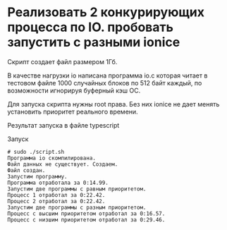 # Реализовать 2 конкурирующих процесса по IO. пробовать запустить с разными ionice

Скрипт создает файл размером 1Гб.

В качестве нагрузки io написана программа io.c которая читает в тестовом файле 1000 случайных блоков по 512 байт каждый, по возможности игнорируя буферный кэш ОС.

Для запуска скрипта нужны root права. Без них ionice не дает менять установить приоритет реального времени.

Результат запуска в файле typescript

Запуск

    # sudo ./script.sh
    Программа io скомпилирована.
    Файл данных не существует. Создаем.
    Файл создан.
    Запустим программу.
    Программа отработала за 0:14.99.
    Запустим две программы с равным приоритетом.
    Процесс 1 отработал за 0:22.42.
    Процесс 2 отработал за 0:22.42.
    Запустим две программы с разным приоритетом.
    Процесс c высшим приоритетом отработал за 0:16.57.
    Процесс c низшим приоритетом отработал за 0:29.46. 
